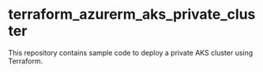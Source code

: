 # terraform_azurerm_aks_private_cluster
This repository contains sample code to deploy a private AKS cluster using Terraform. 
